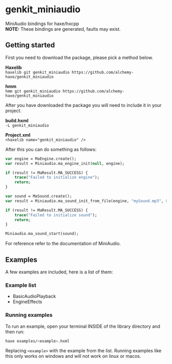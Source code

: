 # genkit_miniaudio
MiniAudio bindings for haxe/hxcpp  
**NOTE:** These bindings are generated, faults may exist.

## Getting started
First you need to download the package, please pick a method below.

**Haxelib**  
``haxelib git genkit_miniaudio https://github.com/alchemy-haxe/genkit_miniaudio``
  
**hmm**  
``hmm git genkit_miniaudio https://github.com/alchemy-haxe/genkit_miniaudio``

After you have downloaded the package you will need to include it in your project.

**build.hxml**  
``-L genkit_miniaudio``
  
**Project.xml**  
``<haxelib name="genkit_miniaudio" />``

After this you can do something as follows:

```hx
var engine = MaEngine.create();
var result = Miniaudio.ma_engine_init(null, engine);

if (result != MaResult.MA_SUCCESS) {
    trace("Failed to initialize engine");
    return;
}

var sound = MaSound.create();
var result = Miniaudio.ma_sound_init_from_file(engine, "mySound.mp3", 0, null, null, sound);

if (result != MaResult.MA_SUCCESS) {
    trace("Failed to initialize sound");
    return;
}

Miniaudio.ma_sound_start(sound);
```

For reference refer to the documentation of MiniAudio.

## Examples
A few examples are included, here is a list of them:

### Example list
- BasicAudioPlayback 
- EngineEffects

### Running examples
To run an example, open your terminal INSIDE of the library directory and then run:
  
```sh
haxe examples/<example>.hxml
```
  
Replacing ``<example>`` with the example from the list.
Running examples like this only works on windows and will not work on linux or macos.


